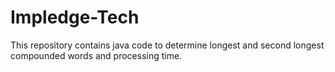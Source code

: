 # Impledge-Tech
This repository contains java code to determine longest and second longest compounded words and processing time.

